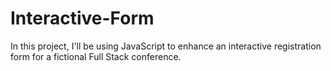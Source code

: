 # Interactive-Form
 In this project, I'll be using JavaScript to enhance an interactive registration form for a fictional Full Stack conference.
